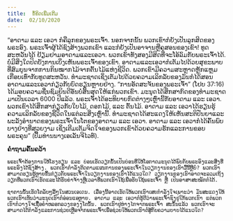 ```yaml
---
title:  ຂໍ້ຄິດເພີ່ມເຕີມ
date:  02/10/2020
---
```


“ອາດາມ ແລະ ເອວາ ກໍຄືລູກຂອງພຣະເຈົ້າ. ນອກຈາກນັ້ນ ພວກເຂົາກໍຍັງເປັນລູກສິດຂອງພຣະອົງ. ພຣະເຈົ້າຜູ້ໄດ້ຊົງສ້າງພວກເຂົາ ແລະກໍຍັງເປັນອາຈານຫຼືຄູສອນຂອງເຂົາ! ທູດສະຫວັນໄດ້ ຢ້ຽມຢາມອາດາມແລະເອວາ. ພວກເຂົາທັງສອງມີສິດທີ່ຈະໂອ້ລົມກັບພຣະເຈົ້າໄດ້. ບໍ່ມີສິ່ງໃດປິດບັງການເບິ່ງເຫັນພຣະເຈົ້າຂອງເຂົາ. ອາດາມແລະເອວາກໍເຕັມໄປດ້ວຍສຸຂະພາບທີ່ສົມບູນຈາກການກິນໝາກໄມ້ຈາກຕົ້ນໄມ້ແຫ່ງຊີວິດ. ພວກເຂົາມີຄວາມສະຫຼາດຫຼັກແຫຼມເກືອບເທົ່າກັບທູດສະຫວັນ. ທຳມະຊາດເຊິ່ງເຕັມໄປດ້ວຍຄວາມເລິກລັບຂອງມັນກໍໄດ້ສອນອາດາມແລະເອວາກ່ຽວກັບບົດຮຽນຫຼາຍຢ່າງ. “ການອັດສະຈັນຂອງພຣະເຈົ້າ” (ໂຢບ 37:16) ໄດ້ມອບຄວາມຊື່ນຊົມຍິນດີອັນບໍ່ສິ້ນສຸດໃຫ້ແກ່ພວກເຂົາ. ມະນຸດໄດ້ສຶກສາກົດຂອງທຳມະຊາດມາເປັນເວລາ 6000 ປີແລ້ວ. ພຣະເຈົ້າໄດ້ອະທິບາຍກົດຕ່າງໆເຫຼົ່ານີ້ກັບອາດາມ ແລະ ເອວາ. ພວກເຂົາໄດ້ສຶກສາກ່ຽວກັບໃບໄມ້, ດອກໄມ້, ແລະ ຕົ້ນໄມ້. ອາດາມ ແລະ ເອວາໄດ້ຮຽນຮູ້ຄວາມເລິກລັບຂອງຊີິວິດໃນແຕ່ລະສິ່ງເຫຼົ່ານີ້. ທຳມະຊາດໄດ້ສະແດງໃຫ້ເຫັນສະຕິປັນຍາແລະ ພະລັງອຳນາດຂອງພຣະເຈົ້າໃນໂຕຂອງອາດາມ ແລະ ເອວາ. ອາດາມ ແລະ ເອວາກໍໄດ້ຄົ້ນພົບບາງຢ່າງທີ່ສວຍງາມ ເຊິ່ງເຕີມເຕັມຈິດໃຈຂອງພວກເຂົາດ້ວຍຄວາມຮັກແລະການຂອບພຣະຄຸນ” (ປື້ມທ່ານນາງເອເລັນຈີໄວທ໌).

**ຄຳຖາມຄົ້ນຄວ້າ**

`ພຣະເຈົ້າຕ້ອງການໃຫ້ໂຮງຮຽນ ແລະ ບ່ອນເຮັດວຽກນັ້ນເປັນບ່ອນທີ່ໃຫ້ໂອກາດມະນຸດໄດ້ພົບກັບພຣະອົງແລະສິ່ງທີ່ພຣະອົງໄດ້ຊົງສ້າງ. ພວກເຮົາກຳລັງຕິດຕາມແຜນການຂອງພຣະເຈົ້າໃນວຽກງານຂອງເຮົາມື້ນີ້ຫຼືບໍ່? ພວກເຮົາສາມາດຮຽນຮູ້ຫຼາຍຂຶ້ນກ່ຽວກັບພຣະເຈົ້າໃນວຽກງານຂອງເຮົາໄດ້ແນວໃດ? ວຽກງານຂອງເຮົາອາດຈະລວມເຖິງວຽກທີ່ພວກເຮົາເຮັດແລະໄດ້ຮັບຄ່າຈ້າງຫຼືເວລາທີ່ພວກເຮົາໃຊ້ເພື່ອຮັບໃຊ້ພຣະເຈົ້າ ຫຼື ເປັນອາສາສະໝັກກໍໄດ້.`

`ຊາຕານນັ້ນເຮັດໂຕລັບໆລີ້ໆໃນສວນເອເດນ. ເລື່ອງນີ້ອາດເຮັດໃຫ້ພວກເຮົາເສຍກຳລັງໃຈເພາະວ່າ ມັນສະແດງໃຫ້ພວກເຮົາເຫັນວ່າມະນຸດເຮົາກໍອ່ອນແອຫຼາຍ. ອາດາມ ແລະ ເອວາກໍຮູ້ດີວ່າພຣະເຈົ້າຊົງຢູ່ໃກ້ພວກເຂົາ ແຕ່ພວກເຂົາກໍວາງໃຈເຊື່ຶອຄຳຫລອກລວງຂອງງູໂຕນັ້ນ. ພວກເຮົາຢູ່ຫ່າງໄກຈາກພຣະເຈົ້າ ສະນັ້ນແລ້ວ ພວກເຮົາຈະສາມາດໄດ້ກຳລັງແລະການຊ່ວຍເຫຼືອຈາກພຣະເຈົ້າເພື່ອຊ່ວຍໃຫ້ພວກເຮົາຕໍ່ສູ້ກັບຄວາມບາບໄດ້ແນວໃດ?`